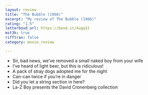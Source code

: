 ```yaml
---
layout: review
title: "The Bubble (1966)"
excerpt: "My review of The Bubble (1966)"
rating: "1.5"
letterboxd_url: https://boxd.it/4ugq1t
mst3k: true
rifftrax: false
category: movie_review

---
```


* Sir, bad news, we’ve removed a small naked boy from your wife
* I’ve heard of light beer, but this is ridiculous!
* A pack of stray dogs adopted me for the night
* Can-can twice if you’re in danger
* Did you let a string section in here?
* La-Z Boy presents the David Cronenberg collection